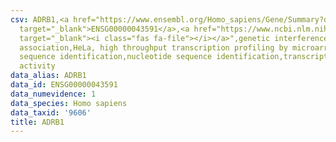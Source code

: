 ```yaml
---
csv: ADRB1,<a href="https://www.ensembl.org/Homo_sapiens/Gene/Summary?db=core;g=ENSG00000043591"
  target="_blank">ENSG00000043591</a>,<a href="https://www.ncbi.nlm.nih.gov/pubmed/17216044"
  target="_blank"><i class="fas fa-file"></i></a>",genetic interference,functional
  association,HeLa, high throughput transcription profiling by microarray,nucleotide
  sequence identification,nucleotide sequence identification,transcriptional regulation,up-regulates
  activity
data_alias: ADRB1
data_id: ENSG00000043591
data_numevidence: 1
data_species: Homo sapiens
data_taxid: '9606'
title: ADRB1
---
```

